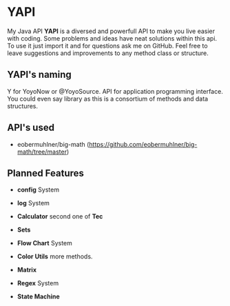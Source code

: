 # YAPI

My Java API **YAPI** is a diversed and powerfull API to make you live easier with coding. Some problems and ideas have neat solutions within this api. To use it just import it and for questions ask me on GitHub. Feel free to leave suggestions and improvements to any method class or structure. 

## YAPI's naming
Y for YoyoNow or @YoyoSource. API for application programming interface. You could even say library as this is a consortium of methods and data structures.

## API's used
- eobermuhlner/big-math (https://github.com/eobermuhlner/big-math/tree/master)

## Planned Features

- **config** System
- **log** System
- **Calculator** second one of **Tec**
- **Sets**
- **Flow Chart** System
- **Color Utils** more methods.
- **Matrix**


- **Regex** System
- **State Machine**